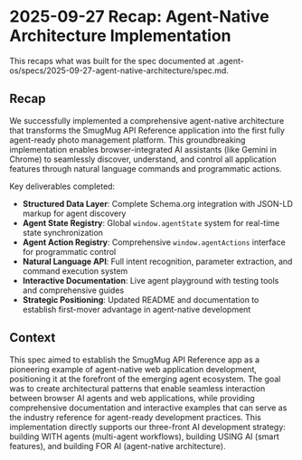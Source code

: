 # 2025-09-27 Recap: Agent-Native Architecture Implementation

This recaps what was built for the spec documented at .agent-os/specs/2025-09-27-agent-native-architecture/spec.md.

## Recap

We successfully implemented a comprehensive agent-native architecture that transforms the SmugMug API Reference application into the first fully agent-ready photo management platform. This groundbreaking implementation enables browser-integrated AI assistants (like Gemini in Chrome) to seamlessly discover, understand, and control all application features through natural language commands and programmatic actions.

Key deliverables completed:
- **Structured Data Layer**: Complete Schema.org integration with JSON-LD markup for agent discovery
- **Agent State Registry**: Global `window.agentState` system for real-time state synchronization
- **Agent Action Registry**: Comprehensive `window.agentActions` interface for programmatic control
- **Natural Language API**: Full intent recognition, parameter extraction, and command execution system
- **Interactive Documentation**: Live agent playground with testing tools and comprehensive guides
- **Strategic Positioning**: Updated README and documentation to establish first-mover advantage in agent-native development

## Context

This spec aimed to establish the SmugMug API Reference app as a pioneering example of agent-native web application development, positioning it at the forefront of the emerging agent ecosystem. The goal was to create architectural patterns that enable seamless interaction between browser AI agents and web applications, while providing comprehensive documentation and interactive examples that can serve as the industry reference for agent-ready development practices. This implementation directly supports our three-front AI development strategy: building WITH agents (multi-agent workflows), building USING AI (smart features), and building FOR AI (agent-native architecture).